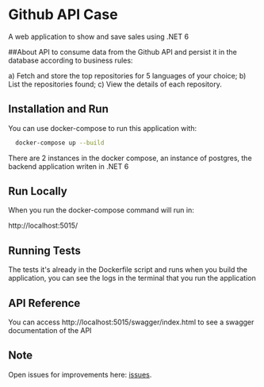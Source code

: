 # Github API Case

A web application to show and save sales using .NET 6

##About
API to consume data from the Github API and persist it in the database according to business rules:

a) Fetch and store the top repositories for 5 languages of your choice;
b) List the repositories found;
c) View the details of each repository.

## Installation and Run

You can use docker-compose to run this application with:

```bash
  docker-compose up --build
```
There are 2 instances in the docker compose, an instance of postgres, 
the backend application writen in .NET 6

## Run Locally
When you run the docker-compose command will run in:

http://localhost:5015/

## Running Tests
The tests it's already in the Dockerfile script and runs when you build the application, you can see the logs in the terminal that you run the application

## API Reference
You can access http://localhost:5015/swagger/index.html 
to see a swagger documentation of the API

## Note
Open issues for improvements here: [issues](https://github.com/gmkranz/btg-it-price-backend-challenge/issues). 


